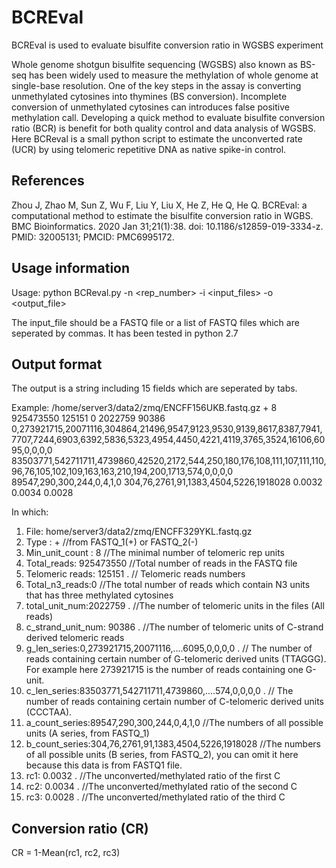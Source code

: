 # BCREval
BCREval is used to evaluate bisulfite conversion ratio in WGSBS experiment

Whole genome shotgun bisulfite sequencing (WGSBS) also known as BS-seq has been widely used to measure the methylation of whole genome at single-base resolution. One of the key steps in the assay is converting unmethylated cytosines into thymines (BS conversion). Incomplete conversion of unmethylated cytosines can introduces false positive methylation call. Developing a quick method to evaluate bisulfite conversion ratio (BCR) is benefit for both quality control and data analysis of WGSBS. Here BCReval is a small python script to estimate the unconverted rate (UCR) by using telomeric repetitive DNA as native spike-in control.

## References
Zhou J, Zhao M, Sun Z, Wu F, Liu Y, Liu X, He Z, He Q, He Q. BCREval: a computational method to estimate the bisulfite conversion ratio in WGBS. BMC Bioinformatics. 2020 Jan 31;21(1):38. doi: 10.1186/s12859-019-3334-z. PMID: 32005131; PMCID: PMC6995172.

## Usage information
Usage: python BCReval.py -n <rep_number> -i <input_files> -o <output_file>

The input_file should be a FASTQ file or a list of FASTQ files which are seperated by commas. 
It has been tested in python 2.7

## Output format
The output is a string including 15 fields which are seperated by tabs.

Example:
/home/server3/data2/zmq/ENCFF156UKB.fastq.gz	+	8	925473550	125151	0	2022759	90386	0,273921715,20071116,304864,21496,9547,9123,9530,9139,8617,8387,7941,7707,7244,6903,6392,5836,5323,4954,4450,4221,4119,3765,3524,16106,6095,0,0,0,0	83503771,542711711,4739860,42520,2172,544,250,180,176,108,111,107,111,110,96,76,105,102,109,163,163,210,194,200,1713,574,0,0,0,0	89547,290,300,244,0,4,1,0	304,76,2761,91,1383,4504,5226,1918028	0.0032	0.0034	0.0028

In which:
1. File: home/server3/data2/zmq/ENCFF329YKL.fastq.gz
2. Type : +             //from FASTQ_1(+) or FASTQ_2(-)
3. Min_unit_count : 8   //The minimal number of telomeric rep units
4. Total_reads: 925473550  //Total number of reads in the FASTQ file
5. Telomeric reads: 125151 . // Telomeric reads numbers
6. Total_n3_reads:0     //The total number of reads which contain N3 units that has three methylated cytosines 
7. total_unit_num:2022759 . //The number of telomeric units in the files (All reads)
8. c_strand_unit_num: 90386 . //The number of telomeric units of C-strand derived telomeric reads
9. g_len_series:0,273921715,20071116,....6095,0,0,0,0 . // The number of reads containing certain number of G-telomeric derived units (TTAGGG). For example here 273921715 is the number of reads containing one G-unit.
10. c_len_series:83503771,542711711,4739860,....574,0,0,0,0 . // The number of reads containing certain number of C-telomeric derived units (CCCTAA).
11. a_count_series:89547,290,300,244,0,4,1,0  //The numbers of all possible units (A series, from FASTQ_1)
12. b_count_series:304,76,2761,91,1383,4504,5226,1918028  //The numbers of all possible units (B series, from FASTQ_2), you can omit it here because this data is from FASTQ1 file.
13. rc1: 0.0032 . //The unconverted/methylated ratio of the first C
14. rc2: 0.0034 . //The unconverted/methylated ratio of the second C
15. rc3: 0.0028 . //The unconverted/methylated ratio of the third C

## Conversion ratio (CR)
CR = 1-Mean(rc1, rc2, rc3)
